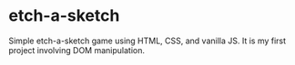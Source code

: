 # etch-a-sketch
Simple etch-a-sketch game using HTML, CSS, and vanilla JS. It is my first project involving DOM manipulation.

